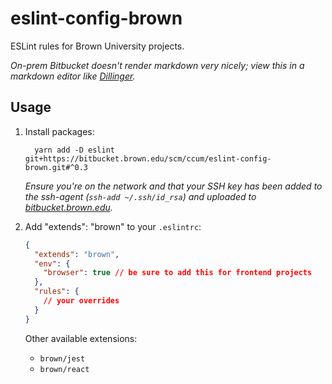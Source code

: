 # eslint-config-brown

ESLint rules for Brown University projects.

_On-prem Bitbucket doesn't render markdown very nicely; view this in a markdown editor like [Dillinger](https://dillinger.io/)._

## Usage

1. Install packages:

   ```
     yarn add -D eslint git+https://bitbucket.brown.edu/scm/ccum/eslint-config-brown.git#^0.3
   ```

   _Ensure you're on the network and that your SSH key has been added to the ssh-agent (`ssh-add ~/.ssh/id_rsa`) and uploaded to [bitbucket.brown.edu](https://bitbucket.brown.edu/plugins/servlet/ssh/account/keys)._

2. Add "extends": "brown" to your `.eslintrc`:

   ```json
   {
     "extends": "brown",
     "env": {
       "browser": true // be sure to add this for frontend projects
     },
     "rules": {
       // your overrides
     }
   }
   ```

   Other available extensions:

   - `brown/jest`
   - `brown/react`
